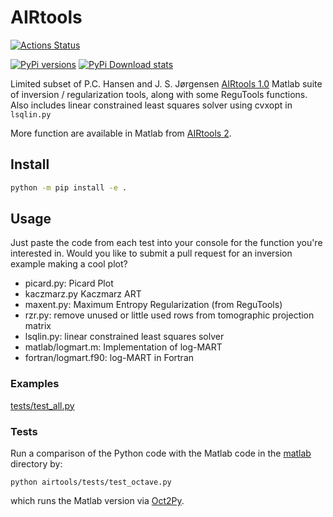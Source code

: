# AIRtools


[![Actions Status](https://github.com/scivision/airtools/workflows/ci/badge.svg)](https://github.com/scivision/airtools/actions)

[![PyPi versions](https://img.shields.io/pypi/pyversions/airtools.svg)](https://pypi.python.org/pypi/airtools)
[![PyPi Download stats](http://pepy.tech/badge/airtools)](http://pepy.tech/project/airtools)



Limited subset of P.C. Hansen and J. S. Jørgensen
[AIRtools 1.0](http://www2.compute.dtu.dk/~pcha/AIRtoolsII/)
Matlab suite of inversion / regularization tools, along with some ReguTools functions.
Also includes linear constrained least squares solver using cvxopt in `lsqlin.py`

More function are available in Matlab from
[AIRtools 2](https://github.com/jakobsj/AIRToolsII).

## Install

```sh
python -m pip install -e .
```

## Usage

Just paste the code from each test into your console for the function
you're interested in. Would you like to submit a pull request for an
inversion example making a cool plot?

* picard.py: Picard Plot
* kaczmarz.py  Kaczmarz ART
* maxent.py: Maximum Entropy Regularization  (from ReguTools)
* rzr.py: remove unused or little used rows from tomographic projection matrix
* lsqlin.py: linear constrained least squares solver
* matlab/logmart.m:  Implementation of log-MART
* fortran/logmart.f90: log-MART in Fortran


### Examples

[tests/test_all.py](./tests/test_all.py)

### Tests

Run a comparison of the Python code with the Matlab code in the [matlab](./matlab) directory by:

    python airtools/tests/test_octave.py

which runs the Matlab version via
[Oct2Py](https://blink1073.github.io/oct2py/).
